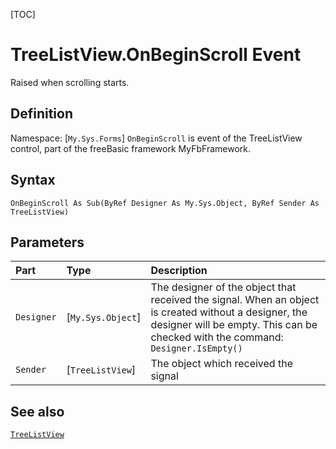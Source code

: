 [TOC]
# TreeListView.OnBeginScroll Event
Raised when scrolling starts.
## Definition
Namespace: [`My.Sys.Forms`]
`OnBeginScroll` is event of the TreeListView control, part of the freeBasic framework MyFbFramework.
## Syntax
```freeBasic
OnBeginScroll As Sub(ByRef Designer As My.Sys.Object, ByRef Sender As TreeListView)
```

## Parameters

|Part|Type|Description|
| :------------ | :------------ | :------------ |
|`Designer`|[`My.Sys.Object`]|The designer of the object that received the signal. When an object is created without a designer, the designer will be empty. This can be checked with the command: `Designer.IsEmpty()`|
|`Sender`|[`TreeListView`]|The object which received the signal|

## See also
[`TreeListView`](TreeListView.md)
